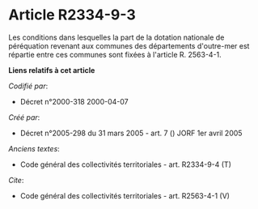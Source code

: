 # Article R2334-9-3

Les conditions dans lesquelles la part de la dotation nationale de péréquation revenant aux communes des départements
d'outre-mer est répartie entre ces communes sont fixées à l'article R. 2563-4-1.

**Liens relatifs à cet article**

_Codifié par_:

  - Décret n°2000-318 2000-04-07

_Créé par_:

  - Décret n°2005-298 du 31 mars 2005 - art. 7 () JORF 1er avril 2005

_Anciens textes_:

  - Code général des collectivités territoriales - art. R2334-9-4 (T)

_Cite_:

  - Code général des collectivités territoriales - art. R2563-4-1 (V)
